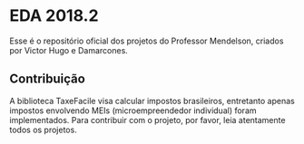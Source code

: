 # EDA 2018.2

Esse é o repositório oficial dos projetos do Professor Mendelson, criados por Victor Hugo e Damarcones.

## Contribuição

A biblioteca TaxeFacile visa calcular impostos brasileiros, entretanto apenas impostos envolvendo MEIs (microempreendedor individual) foram implementados.
Para contribuir com o projeto, por favor, leia atentamente todos os projetos.
